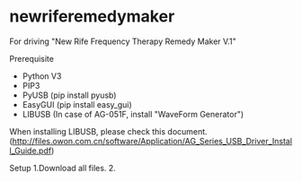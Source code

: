 # newriferemedymaker
For driving "New Rife Frequency Therapy Remedy Maker V.1"

Prerequisite

- Python V3
- PIP3
- PyUSB (pip install pyusb)
- EasyGUI (pip install easy_gui)
- LIBUSB (In case of AG-051F, install "WaveForm Generator")

When installing LIBUSB, please check this document.(http://files.owon.com.cn/software/Application/AG_Series_USB_Driver_Install_Guide.pdf)

Setup
1.Download all files.
2.
